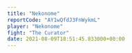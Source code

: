 ```yaml
---
title: "Nekonome"
reportCode: "AY1wQfdJ3FnWykmL"
player: "Nekonome"
fight: "The Curator"
date: 2021-08-09T18:51:45.833000+00:00
---
```

